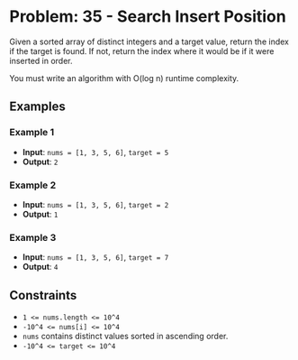 
# Problem: 35 - Search Insert Position

Given a sorted array of distinct integers and a target value, return the index if the target is found. If not, return the index where it would be if it were inserted in order.

You must write an algorithm with O(log n) runtime complexity.

## Examples

### Example 1

- **Input**: `nums = [1, 3, 5, 6]`, `target = 5`
- **Output**: `2`

### Example 2

- **Input**: `nums = [1, 3, 5, 6]`, `target = 2`
- **Output**: `1`

### Example 3

- **Input**: `nums = [1, 3, 5, 6]`, `target = 7`
- **Output**: `4`

## Constraints

- `1 <= nums.length <= 10^4`
- `-10^4 <= nums[i] <= 10^4`
- `nums` contains distinct values sorted in ascending order.
- `-10^4 <= target <= 10^4`
